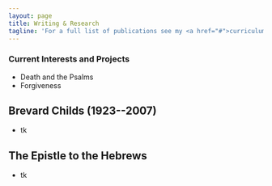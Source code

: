 ```yaml
---
layout: page
title: Writing & Research
tagline: 'For a full list of publications see my <a href="#">curriculum vitae</a>.'
---
```


### Current Interests and Projects

* Death and the Psalms
* Forgiveness

## Brevard Childs (1923--2007)

* tk

## The Epistle to the Hebrews

* tk
